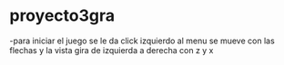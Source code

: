 # proyecto3gra
-para iniciar el juego se le da click izquierdo al menu
se mueve con las flechas y la vista gira de izquierda a derecha con z y x
